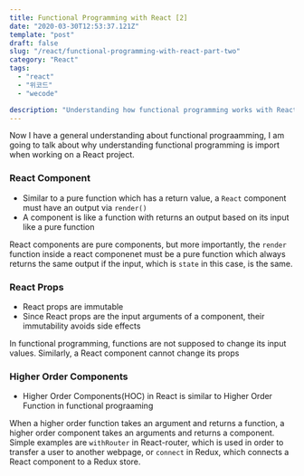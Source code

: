 ```yaml
---
title: Functional Programming with React [2]
date: "2020-03-30T12:53:37.121Z"
template: "post"
draft: false
slug: "/react/functional-programming-with-react-part-two"
category: "React"
tags:
  - "react"
  - "위코드"
  - "wecode"

description: "Understanding how functional programming works with React"
---
```


Now I have a general understanding about functional prograamming, I am going to talk about why understanding functional programming is import when working on a React project.

### React Component

- Similar to a pure function which has a return value, a `React` component must have an output via `render()`
- A component is like a function with returns an output based on its input like a pure function

React components are pure components, but more importantly, the `render` function inside a react componenet must be a pure function which always returns the same output if the input, which is `state` in this case, is the same.

### React Props

- React props are immutable
- Since React props are the input arguments of a component, their immutability avoids side effects

In functional programming, functions are not supposed to change its input values. Similarly, a React component cannot change its props

### Higher Order Components

- Higher Order Components(HOC) in React is similar to Higher Order Function in functional prograaming

When a higher order function takes an argument and returns a function, a higher order component takes an arguments and returns a component. Simple examples are `withRouter` in React-router, which is used in order to transfer a user to another webpage, or `connect` in Redux, which connects a React component to a Redux store.
